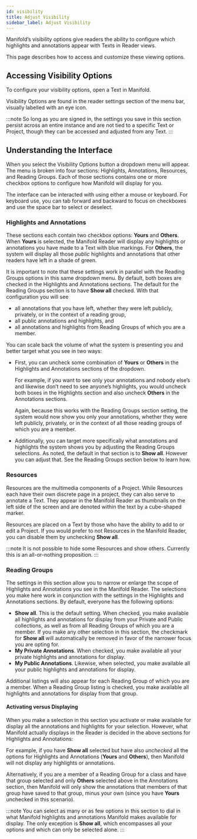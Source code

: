 ```yaml
---
id: visibility
title: Adjust Visibility
sidebar_label: Adjust Visibility
---
```


Manifold’s visibility options give readers the ability to configure which highlights and annotations appear with Texts in Reader views.

This page describes how to access and customize these viewing options.

## Accessing Visibility Options

To configure your visibility options, open a Text in Manifold. 

Visibility Options are found in the reader settings section of the menu bar, visually labelled with an eye icon.

:::note
So long as you are signed in, the settings you save in this section persist across an entire instance and are not tied to a specific Text or Project, though they can be accessed and adjusted from any Text.
:::

## Understanding the Interface

When you select the Visibility Options button a dropdown menu will appear. The menu is broken into four sections: Highlights, Annotations, Resources, and Reading Groups. Each of those sections contains one or more checkbox options to configure how Manifold will display for you.

The interface can be interacted with using either a mouse or keyboard. For keyboard use, you can tab forward and backward to focus on checkboxes and use the space bar to select or deselect.

### Highlights and Annotations

These sections each contain two checkbox options: **Yours** and **Others**. When **Yours** is selected, the Manifold Reader will display any highlights or annotations you have made to a Text with blue markings. For **Others**, the system will display all those *public* highlights and annotations that other readers have left in a shade of green.

It is important to note that these settings work in parallel with the Reading Groups options in this same dropdown menu. By default, both boxes are checked in the Highlights and Annotations sections. The default for the Reading Groups section is to have **Show all** checked. With that configuration you will see 

- all annotations that you have left, whether they were left publicly, privately, or in the context of a reading group,
-  all public annotations and highlights, and
-  all annotations and highlights from Reading Groups of which you are a member.

You can scale back the volume of what the system is presenting you and better target what you see in two ways:

-  First, you can uncheck some combination of **Yours** or **Others** in the Highlights and Annotations sections of the dropdown.

   For example, if you  want to see only your annotations and nobody else’s and likewise don’t need to see anyone’s highlights, you would uncheck both boxes in the Highlights section and also uncheck **Others** in the Annotations sections.

   Again, because this works with the Reading Groups section setting, the system would now show you only your annotations, whether they were left publicly, privately, or in the context of all those reading groups of which you are a member.

-  Additionally, you can target more specifically what annotations and highlights the system shows you by adjusting the Reading Groups selections. As noted, the default in that section is to **Show all**. However you can adjust that. See the Reading Groups section below to learn how.

### Resources

Resources are the multimedia components of a Project. While Resources each have their own discrete page in a project, they can also serve to annotate a Text. They appear in the Manifold Reader as thumbnails on the left side of the screen and are denoted within the text by a cube-shaped marker.

Resources are placed on a Text by those who have the ability to add to or edit a Project. If you would prefer to not Resources in the Manifold Reader, you can disable them by unchecking **Show all**.

:::note
It is not possible to hide some Resources and show others. Currently this is an all-or-nothing proposition.
:::

### Reading Groups

The settings in this section allow you to narrow or enlarge the scope of Highlights and Annotations you see in the Manifold Reader. The selections you make here work in conjunction with the settings in the Highlights and Annotations sections. By default, everyone has the following options:

- **Show all**. This is the default setting. When checked, you make available all highlights and annotations for display from your Private and Public collections, as well as from all Reading Groups of which you are a member. If you make any other selection in this section, the checkmark for **Show all** will automatically be removed in favor of the narrower focus you are opting for.
- **My Private Annotations**. When checked, you make available all your private highlights and annotations for display.
- **My Public Annotations**. Likewise, when selected, you make available all your public highlights and annotations for display.

Additional listings will also appear for each Reading Group of which you are a member. When a Reading Group listing is checked, you make available all highlights and annotations for display from that group.

#### Activating versus Displaying

When you make a selection in this section you activate or make available for display all the annotations and highlights for your selection. However, what Manifold actually displays in the Reader is decided in the above sections for Highlights and Annotations:

For example, if you have **Show all** selected but have also *unchecked* all the options for Highlights and Annotations (**Yours** and **Others**), then Manifold will not display any highlights or annotations.

Alternatively, if you are a member of a Reading Group for a class and have that group selected and only **Others** selected above in the Annotations section, then Manifold will only show the annotations that members of that group have saved to that group, minus your own (since you have **Yours** unchecked in this scenario).

:::note
You can select as many or as few options in this section to dial in what Manifold highlights and annotations Manifold makes available for display. The only exception is **Show all**, which encompasses all your options and which can only be selected alone.
:::